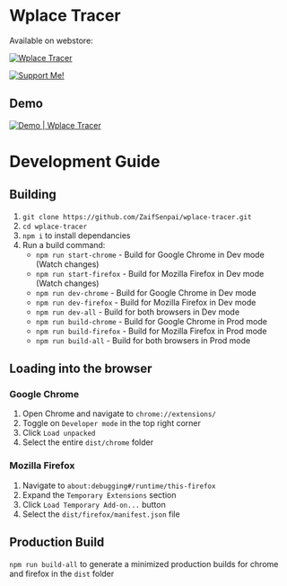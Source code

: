 
# Wplace Tracer

Available on webstore:

[![Wplace Tracer](https://img.shields.io/badge/Wplace%20Tracer-8A2BE2?logo=googlechrome&logoColor=ffffff)](https://chromewebstore.google.com/detail/efkjkoigpkglbkknnfcbdmfipbcdopao)

[![Support Me!](https://img.shields.io/badge/Support_Me-33e8f0?logo=kofi&logoColor=ff0000)](https://linkly.link/2Du03)

## Demo

[![Demo | Wplace Tracer](https://markdown-videos-api.jorgenkh.no/url?url=https%3A%2F%2Fyoutu.be%2Fhyqb2DRc5kY)](https://youtu.be/hyqb2DRc5kY)

# Development Guide

## Building

1. `git clone https://github.com/ZaifSenpai/wplace-tracer.git`
2. `cd wplace-tracer`
3. `npm i` to install dependancies
4. Run a build command:
   * `npm run start-chrome` - Build for Google Chrome in Dev mode (Watch changes)
   * `npm run start-firefox` - Build for Mozilla Firefox in Dev mode (Watch changes)
   * `npm run dev-chrome` - Build for Google Chrome in Dev mode
   * `npm run dev-firefox` - Build for Mozilla Firefox in Dev mode
   * `npm run dev-all` - Build for both browsers in Dev mode
   * `npm run build-chrome` - Build for Google Chrome in Prod mode
   * `npm run build-firefox` - Build for Mozilla Firefox in Prod mode
   * `npm run build-all` - Build for both browsers in Prod mode

## Loading into the browser

### Google Chrome

1. Open Chrome and navigate to `chrome://extensions/`
2. Toggle on `Developer mode` in the top right corner
3. Click `Load unpacked`
4. Select the entire `dist/chrome` folder

### Mozilla Firefox

1. Navigate to `about:debugging#/runtime/this-firefox`
2. Expand the `Temporary Extensions` section
3. Click `Load Temporary Add-on...` button
4. Select the `dist/firefox/manifest.json` file

## Production Build

`npm run build-all` to generate a minimized production builds for chrome and firefox in the `dist` folder

